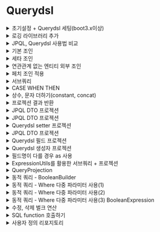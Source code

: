 # Querydsl

<details>
<summary>초기설정 + Querydsl 세팅(boot3.x이상)</summary>
<div markdown="1">
  
```
// Query dsl 추가
implementation 'com.querydsl:querydsl-jpa:5.0.0:jakarta'
annotationProcessor "com.querydsl:querydsl-apt:${dependencyManagement.importedProperties['querydsl.version']}:jakarta"
annotationProcessor "jakarta.annotation:jakarta.annotation-api"
annotationProcessor "jakarta.persistence:jakarta.persistence-api"

/**
 * QueryDSL Build Options
 */
def querydslDir = "src/main/generated"

sourceSets {
	main.java.srcDirs += [ querydslDir ]
}

tasks.withType(JavaCompile).configureEach {
	options.getGeneratedSourceOutputDirectory().set(file(querydslDir))
}

clean.doLast {
	file(querydslDir).deleteDir()
}
```
- gitignore 추가
```
/src/main/generated/
```

</div>
</details>
<details>
<summary>로깅 라이브러리 추가</summary>
<div markdown="2">

```
// P6Spy 의존성 추가
implementation 'com.github.gavlyukovskiy:p6spy-spring-boot-starter:1.9.0'
```

</div>
</details>
<details>
<summary>JPQL, Querydsl 사용법 비교</summary>
<div markdown="3">

- JPQL
```java
Member findMember = em.createQuery("select m from Member m "
                                         + "where m.username = :username", Member.class)
    .setParameter("username", "member1")
    .getSingleResult();

assertThat(findMember.getUsername()).isEqualTo("member1");
```

- Querydsl
```java
@Autowired
EntityManager em;

JPAQueryFactory queryFactory;

@Test
public void startQuerydsl() {
  queryFactory = new JPAQueryFactory(em);
  QMember m = QMember.member;

  Member findMember = queryFactory
      .select(m)
      .from(m)
      .where(m.username.eq("member1"))
      .fetchOne();

  assertThat(findMember.getUsername()).isEqualTo("member1");
}
```

</div>
</details>
<details>
<summary>기본 조인</summary>
<div markdown="4">

- 조인의 기본 문법은 첫 번째 파라미터에 조인 대상을 지정하고, 두 번째 파라미터에 별칭(alias)으로 사용할 Q타입을 지정하면 된다.
- join(조인 대상, 별칭으로 사용할 Q타입)

```java
@Test
public void join() throws Exception {
  QMember member = QMember.member;
  QTeam team = QTeam.team;

  List<Member> result = queryFactory
      .selectFrom(member)
      .join(member.team, team)
      .where(team.name.eq("teamA"))
      .fetch();

  assertThat(result)
      .extracting("username")
      .containsExactly("member1", "member2");
}
```

</div>
</details>
<details>
<summary>세타 조인</summary>
<div markdown="5">

- 연관관계가 없는 필드로 조인

```java
List<Member> result = queryFactory
      .select(member)
      .from(member)
      .join(team)
      .on(member.username.eq(team.name))
      .fetch();

  List<Member> result2 = queryFactory
      .select(member)
      .from(member, team)
      .where(member.username.eq(team.name))
      .fetch();
```

</div>
</details>
<details>
<summary>연관관계 없는 엔티티 외부 조인</summary>
<div markdown="6">

  
- 하이버네이트 5.1부터 on을 사용해서 서로 관계가 없는 필드로 외부 조인하는 기능이 추가되었음
   - 일반조인 : leftJoin(조인대상, 별칭으로 사용할 Q타입)
   - on조인 : from(조인대상1).leftJoin(조인대상2).on(조건)
 

```java
List<Tuple> result = queryFactory
    .select(member, team)
    .from(member)
    .leftJoin(team).on(member.username.eq(team.name))
    .fetch();
```

</div>
</details>
<details>
<summary>페치 조인 적용</summary>
<div markdown="7">

```java
Member findMember = queryFactory
      .selectFrom(member)
      .join(member.team, team).fetchJoin()
      .where(member.username.eq("member1"))
      .fetchOne();
```
- join(), leftJoin() 등 조인 기능 뒤에 fetchJoin()이라고 추가하면 된다.

</div>
</details>
<details>
<summary>서브쿼리</summary>
<div markdown="6">

- JPAExpressions

```java
import com.querydsl.jpa.JPAExpressions;

QMember memberSub = new QMember("memberSub");

List<Member> result = queryFactory
    .selectFrom(member)
    .where(member.age.eq(
        select(memberSub.age.max())
            .from(memberSub)
    ))
    .fetch();
```

</div>
</details>
<details>
<summary>CASE WHEN THEN</summary>
<div markdown="8">

```java
public void caseWhenThen() {
  List<String> result = queryFactory
      .select(member.age
          .when(10).then("열살")
          .when(20).then("스무살")
          .otherwise("기타")
      )
      .from(member)
      .fetch();

  List<String> result2 = queryFactory
      .select(new CaseBuilder()
          .when(member.age.between(0, 20)).then("0~20살")
          .when(member.age.between(21, 30)).then("21~30살")
          .otherwise("기타")
      )
      .from(member)
      .fetch();
}
```
```java
/**
 * 예를 들어 다음과 같은 임의의 순서로 회원을 출력하고 싶다면?
 * 1. 0~30살이 아닌 회원을 가장 먼저 출력
 * 2. 0~20살 회원 출력
 * 3. 21~30살 회원 출력
 */
public void orderByAndCase() {
  NumberExpression<Integer> rankPath = new CaseBuilder()
      .when(member.age.between(0, 20)).then(2)
      .when(member.age.between(21, 30)).then(1)
      .otherwise(3);

  List<Tuple> result = queryFactory
      .select(member.username, member.age, rankPath)
      .from(member)
      .orderBy(rankPath.desc())
      .fetch();

  for (Tuple tuple : result) {
    String username = tuple.get(member.username);
    Integer age = tuple.get(member.age);
    Integer rank = tuple.get(rankPath);
    System.out.println("username = " + username + " age = " + age + " rank = " + rank);
  }
}
```

</div>
</details>
<details>
<summary>상수, 문자 더하기(constant, concat)</summary>
<div markdown="9">

```java
/**
   * 참고: 아래와 같이 최적화가 가능하면 SQL에 constant 값을 넘기지 않는다.
   * 상수를 더하는 것처럼 최적화가 어려우면 SQL에 constant 값을 넘긴다.
   */
  @Test
  public void strPlus() {
    Tuple result = queryFactory
        .select(member.username, Expressions.constant("A"))
        .from(member)
        .fetchFirst();
  }

  /**
   * 문자 더하기 concat
   */
  @Test
  public void concat() {
    String result = queryFactory
        .select(member.username.concat("_").concat(member.age.stringValue()))
        .from(member)
        .where(member.username.eq("member1"))
        .fetchOne();
    // 참고: member.age.stringValue() 부분이 중요한데, 문자가 아닌 다른 타입들은 stringValue()로 문자로
    // 변환할 수 있다. 이 방법은 ENUM을 처리할 때도 자주 사용한다.
  }
```

</div>
</details>
<details>
<summary>프로젝션 결과 반환</summary>
<div markdown="10">

```java
@Test
public void simpleProjection() {
  List<String> result = queryFactory
      .select(member.username)
      .from(member)
      .fetch();
}

@Test
public void tupleProjection() {
  List<Tuple> result = queryFactory
      .select(member.username, member.age)
      .from(member)
      .fetch();
}
```

</div>
</details>
<details>
<summary>JPQL DTO 프로젝션</summary>
<div markdown="11">

```java
List<MemberDto> result = em.createQuery
        ("select new study.querydsl.dto.MemberDto(m.username, m.age) from Member m",
            MemberDto.class)
    .getResultList();
```

</div>
</details>
<details>
<summary>JPQL DTO 프로젝션</summary>
<div markdown="11">

```java
List<MemberDto> result = em.createQuery
        ("select new study.querydsl.dto.MemberDto(m.username, m.age) from Member m",
            MemberDto.class)
    .getResultList();
```

</div>
</details>
<details>
<summary>Querydsl setter 프로젝션</summary>
<div markdown="11">

```java
List<MemberDto> result = queryFactory
    .select(Projections.bean(MemberDto.class
        , member.username, member.age))
    .from(member)
    .fetch();
```

</div>
</details>
<details>
<summary>JPQL DTO 프로젝션</summary>
<div markdown="11">

```java
List<MemberDto> result = em.createQuery
        ("select new study.querydsl.dto.MemberDto(m.username, m.age) from Member m",
            MemberDto.class)
    .getResultList();
```

</div>
</details>
<details>
<summary>Querydsl 필드 프로젝션</summary>
<div markdown="12">

```java
@Test
public void findDtoByField() { // getter setter가 없어도 됨, 필드에다 값을 넣어줌
  List<MemberDto> result = queryFactory
      .select(Projections.fields(MemberDto.class
          , member.username, member.age))
      .from(member)
      .fetch();
}
```

</div>
</details>
<details>
<summary>Querydsl 생성자 프로젝션</summary>
<div markdown="13">

```java
@Test
public void findDtoByConstructor() {
  List<MemberDto> result = queryFactory
      .select(Projections.constructor(MemberDto.class
          , member.username, member.age)) // 타입 순서가 맞아야 함(생성자)
      .from(member)
      .fetch();
}
```

</div>
</details>
<details>
<summary>필드명이 다를 경우 as 사용</summary>
<div markdown="14">

```java
List<UserDto> result = queryFactory
    .select(Projections.constructor(UserDto.class
        , member.username.as("name"), member.age)) // 타입 순서가 맞아야 함(생성자)
    .from(member)
    .fetch()
```

</div>
</details>
<details>
<summary>ExpressionUtils를 활용한 서브쿼리 + 프로젝션</summary>
<div markdown="15">

```java
import com.querydsl.core.types.ExpressionUtils;

QMember memberSub = new QMember("memberSub");

List<UserDto> result = queryFactory
    .select(Projections.constructor(UserDto.class
        , member.username.as("name")
        , ExpressionUtils.as(JPAExpressions
            .select(memberSub.age.max())
            .from(memberSub), "age")
    ))
    .from(member)
    .fetch();
```

</div>
</details>
<details>
<summary>QueryProjection</summary>
<div markdown="16">

```java
@QueryProjection
public MemberDto(String username, int age) {
  this.username = username;
  this.age = age;
}
@Test
public void findDtoByQueryProjection() {
  List<MemberDto> result = queryFactory
      .select(new QMemberDto(member.username, member.age))
      .from(member)
      .fetch();
}
```

</div>
</details>
<details>
<summary>동적 쿼리 - BooleanBuilder</summary>
<div markdown="16">

```java
@Test
public void dynamicQuery_BooleanBuilder() {
  String usernameParam = "member1";
  Integer ageParam = null;

  List<Member> result = searchMember1(usernameParam, ageParam);
  assertThat(result).hasSize(1);
}

private List<Member> searchMember1(String usernameCond, Integer ageCond) {
  BooleanBuilder builder = new BooleanBuilder();

  if (usernameCond != null) {
    builder.and(member.username.eq(usernameCond));
  }

  if (ageCond != null) {
    builder.and(member.age.eq(ageCond));
  }

  return queryFactory
      .selectFrom(member)
      .where(builder)
      .fetch();
}
```

</div>
</details>
<details>
<summary>동적 쿼리 - Where 다중 파라미터 사용(1)</summary>
<div markdown="17">

```java
@Test
public void dynamicQuery_WhereParam() {
  String usernameParam = "member1";
  Integer ageParam = 10;

  List<Member> result = searchMember2(usernameParam, ageParam);
  assertThat(result).hasSize(1);
}

private List<Member> searchMember2(String usernameCond, Integer ageCond) {
  return queryFactory
      .selectFrom(member)
      .where(usernameEq(usernameCond), ageEq(ageCond))
      .fetch();
}

private Predicate usernameEq(String usernameCond) {
  if (usernameCond == null) {
    return null;
  }
  return member.username.eq(usernameCond);
}

private Predicate ageEq(Integer ageCond) {
  if (ageCond == null) {
    return null;
  }
  return member.age.eq(ageCond);
}
```

</div>
</details>
<details>
<summary>동적 쿼리 - Where 다중 파라미터 사용(2)</summary>
<div markdown="18">

```java
private Predicate usernameEq(String usernameCond) {
    return usernameCond != null ? member.username.eq(usernameCond) : null;
}
```

</div>
</details>
<details>
<summary>동적 쿼리 - Where 다중 파라미터 사용(3) BooleanExpression</summary>
<div markdown="19">

```java
return queryFactory
    .selectFrom(member)
    .where(allEq(usernameCond, ageCond))
    .fetch();
private BooleanExpression usernameEq(String usernameCond) {
  return usernameCond != null ? member.username.eq(usernameCond) : null;
}

private BooleanExpression ageEq(Integer ageCond) {
  return ageCond != null ? member.age.eq(ageCond) : null;
}

private BooleanExpression allEq(String usernameCond, Integer ageCond) {
  return usernameEq(usernameCond).and(ageEq(ageCond));
}
```

</div>
</details>
<details>
<summary>수정, 삭제 벌크 연산</summary>
<div markdown="20">

```java
@Test
@Commit
public void bulkUpdate() {
  // 영속성 컨텍스트 무시하고 쿼리가 나감
  // DB 와 영속성 컨텍스트 간의 상태가 불일치
  long count = queryFactory
      .update(member)
      .set(member.username, "비회원")
      .where(member.age.lt(28))
      .execute();

  em.flush(); // 데이터 보내고
  em.clear(); // 영속성 컨텍스트 비우기(초기화)

  List<Member> result = queryFactory
      .selectFrom(member)
      .fetch();

  for (Member member1 : result) {
    System.out.println("member1 = " + member1);
  }
}

@Test
public void bulkAdd() {
  long count = queryFactory
      .update(member)
      .set(member.age, member.age.add(1))
      .execute();
}

@Test
public void bulkMultiply() {
  long count = queryFactory
      .update(member)
      .set(member.age, member.age.multiply(2))
      .execute();
}

@Test
public void bulkDelete() {
  long count = queryFactory
      .delete(member)
      .where(member.age.gt(18))
      .execute();
}
```

</div>
</details>
<details>
<summary>SQL function 호출하기</summary>
<div markdown="21">

```java
@Test
public void sqlFunction() {
  List<String> result = queryFactory
      .select(
          Expressions.stringTemplate(
              "function('replace', {0}, {1}, {2})",
              member.username, "member", "M"))
      .from(member)
      .fetch();
}

@Test
public void sqlFunction2() {
  List<String> result = queryFactory
      .select(member.username)
      .from(member)
      .where(member.username.eq(member.username.lower()))
      .fetch();
}
```

</div>
</details>
<details>
<summary>사용자 정의 리포지토리</summary>
<div markdown="22">

- https://github.com/beginner0107/querydsl/commit/2c6d82f06600d1c2f11bd4c4d421552d2bb10c48

</div>
</details>

